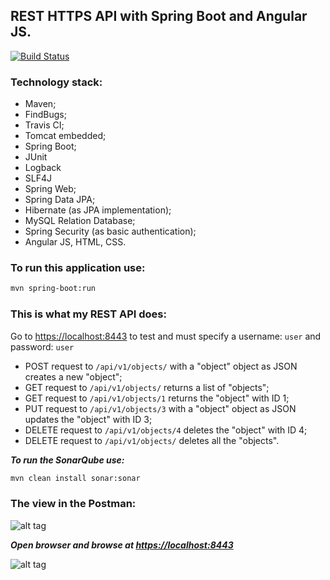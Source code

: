 ## REST HTTPS API with Spring Boot and Angular JS.

[![Build Status](https://travis-ci.org/OKaluzny/springboot-rest-api-angularjs-https.svg?branch=master)](https://travis-ci.org/OKaluzny/springboot-rest-api-angularjs-https)

### Technology stack:

* Maven;
* FindBugs;
* Travis CI;
* Tomcat embedded;
* Spring Boot;
* JUnit
* Logback
* SLF4J
* Spring Web;
* Spring Data JPA;
* Hibernate (as JPA implementation);
* MySQL Relation Database;
* Spring Security (as basic authentication);
* Angular JS, HTML, CSS.

### To run this application use:

```bash
mvn spring-boot:run
  ```

### This is what my REST API does:

Go to [https://localhost:8443](https://localhost:8443) to test and must specify a username: `user` and password: `user`

* POST request to `/api/v1/objects/` with a "object" object as JSON creates a new "object";
* GET request to `/api/v1/objects/` returns a list of "objects";
* GET request to `/api/v1/objects/1` returns the "object" with ID 1;
* PUT request to `/api/v1/objects/3` with a "object" object as JSON updates the "object" with ID 3;
* DELETE request to `/api/v1/objects/4` deletes the "object" with ID 4;
* DELETE request to `/api/v1/objects/` deletes all the "objects".

_**To run the SonarQube use:**_

```bash
mvn clean install sonar:sonar
```

### The view in the Postman:

![alt tag](http://i.piccy.info/i9/805925eb5dd73435f3b1d9d94bafbb39/1479759393/66174/1085055/rest11.jpg)

_**Open browser and browse at [https://localhost:8443](https://localhost:8443)**_

![alt tag](http://i.piccy.info/i9/7656c6d92ad0b4f722500bb6ebbf944e/1479758651/77123/1085055/resthttps.jpg)